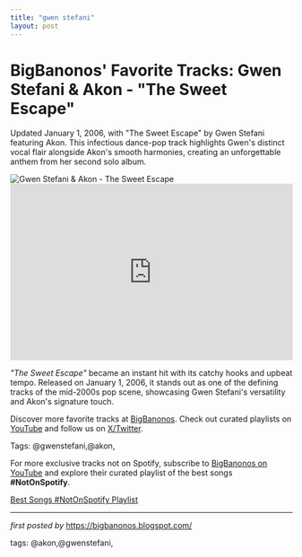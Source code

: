 ```yaml
---
title: "gwen stefani"
layout: post
---
```

<!-- Post Title -->
<h1 >BigBanonos' Favorite Tracks: Gwen Stefani & Akon - "The Sweet Escape"</h1> <!-- Introductory Text -->
<p >Updated January 1, 2006, with "The Sweet Escape" by Gwen Stefani featuring Akon. This infectious dance-pop track highlights Gwen's distinct vocal flair alongside Akon's smooth harmonies, creating an unforgettable anthem from her second solo album.</p> <!-- Featured Image -->
<div > <img src="https://i.ytimg.com/vi/2QzipoIzPWU/hqdefault.jpg" alt="Gwen Stefani & Akon - The Sweet Escape" />
</div> <!-- YouTube Video Embed -->
<div > <iframe width="100%" height="315" src="https://www.youtube.com/embed/O0lf_fE3HwA" title="Gwen Stefani - The Sweet Escape ft. Akon" frameborder="0" allow="accelerometer; autoplay; encrypted-media; gyroscope; picture-in-picture; web-share" referrerpolicy="strict-origin-when-cross-origin" allowfullscreen></iframe>
</div> <!-- Song Information -->
<div > <p><em>"The Sweet Escape"</em> became an instant hit with its catchy hooks and upbeat tempo. Released on January 1, 2006, it stands out as one of the defining tracks of the mid-2000s pop scene, showcasing Gwen Stefani's versatility and Akon's signature touch.</p>
</div> <!-- Footer Links -->
<div > <p>Discover more favorite tracks at <a href="https://bigbanonos.blogspot.com/" target="_blank">BigBanonos</a>. Check out curated playlists on <a href="https://www.youtube.com/@BigBanonos" target="_blank">YouTube</a> and follow us on <a href="https://x.com/bigbanonos" target="_blank">X/Twitter</a>.</p>
</div> <!-- Tags -->
<p >Tags: @gwenstefani,@akon,</p>


<!--Subscribe and Playlist Links-->
<div>
    <p>For more exclusive tracks not on Spotify, subscribe to <a href="https://www.youtube.com/@BigBanonos" target="_blank">BigBanonos on YouTube</a> and explore their curated playlist of the best songs <strong>#NotOnSpotify</strong>.</p>
    <p><a href="https://www.youtube.com/playlist?list=PLtuNtuTatqI0kFahUCbtbfenC_ET5O_tr" target="_blank">Best Songs #NotOnSpotify Playlist<br /></a></p></div>

<hr />

<p><em>first posted by</em> <a href="https://bigbanonos.blogspot.com/" rel="noopener" target="_new">https://bigbanonos.blogspot.com/</a></p>

<p>tags: @akon,@gwenstefani,</p>
